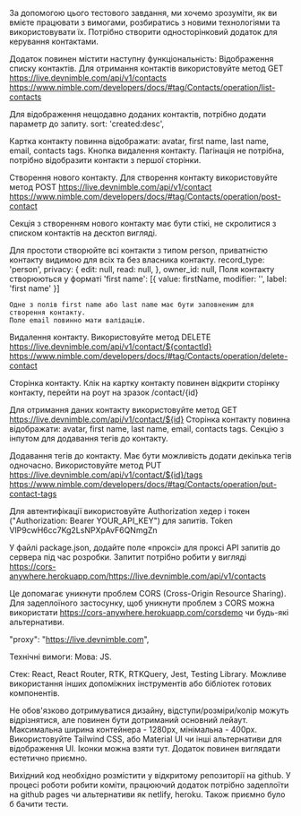 За допомогою цього тестового завдання, ми хочемо зрозуміти, як ви вмієте працювати з вимогами, розбиратись з новими технологіями та використовувати їх. Потрібно створити односторінковий додаток для керування контактами.

Додаток повинен містити наступну функціональність:
Відображення списку контактів.
Для отримання контактів використовуйте метод
GET https://live.devnimble.com/api/v1/contacts https://www.nimble.com/developers/docs/#tag/Contacts/operation/list-contacts

Для відображення нещодавно доданих контактів, потрібно додати параметр до запиту.
sort: 'created:desc',

Картка контакту повинна відображати: avatar, first name, last name, email, contacts tags. Кнопка видалення контакту.
Пагінація не потрібна, потрібно відобразити контакти з першої сторінки.

Cтворення нового контакту.
Для створення контакту використовуйте метод
POST https://live.devnimble.com/api/v1/contact
https://www.nimble.com/developers/docs/#tag/Contacts/operation/post-contact

Секція з створенням нового контакту має бути стікі, не скролитися з списком контактів на десктоп вигляді.

Для простоти створюйте всі контакти з типом person, приватністю контакту видимою для всіх та без власника контакту.
record_type: 'person',
privacy: {
edit: null,
read: null,
},
owner_id: null,
Поля контакту створюються у форматі
'first name': [{ value: firstName, modifier: '', label: 'first name' }]

    Одне з полів first name або last name має бути заповненим для створення контакту.
    Поле email повинно мати валідацію.

Видалення контакту.
Використовуйте метод DELETE https://live.devnimble.com/api/v1/contact/${contactId}
https://www.nimble.com/developers/docs/#tag/Contacts/operation/delete-contact

Cторінка контакту.
Клік на картку контакту повинен відкрити сторінку контакту, перейти на роут на зразок /contact/{id}

Для отримання даних контакту використовуйте метод
GET https://live.devnimble.com/api/v1/contact/${id}
Сторінка контакту повинна відображати: avatar, first name, last name, email, contacts tags.
Секцію з інпутом для додавання тегів до контакту.

Додавання тегів до контакту.
Має бути можливість додати декілька тегів одночасно.
Використовуйте метод
PUT https://live.devnimble.com/api/v1/contact/${id}/tags
https://www.nimble.com/developers/docs/#tag/Contacts/operation/put-contact-tags

Для автентифікації використовуйте Authorization хедер і токен ("Authorization: Bearer YOUR_API_KEY") для запитів.
Token VlP9cwH6cc7Kg2LsNPXpAvF6QNmgZn

У файлі package.json, додайте поле «проксі» для проксі API запитів до сервера під час розробки.
Запитит потрібно робити у вигляді https://cors-anywhere.herokuapp.com/https://live.devnimble.com/api/v1/contacts

Це допомагає уникнути проблем CORS (Cross-Origin Resource Sharing).
Для задеплоїного застосунку, щоб уникнути проблем з CORS можна використати https://cors-anywhere.herokuapp.com/corsdemo чи будь-які альтернативи.

"proxy": "https://live.devnimble.com",

Технічні вимоги:
Мова: JS.

Стек: React, React Router, RTK, RTKQuery, Jest, Testing Library.
Можливе використання інших допоміжних інструментів або бібліотек готових компонентів.

Не обов'язково дотримуватися дизайну, відступи/розміри/колір можуть відрізнятися, але повинен бути дотриманий основний лейаут. Максимальна ширина контейнера - 1280px, мінімальна - 400px.
Використовуйте Tailwind CSS, або Material UI чи інші альтернативи для відображення UI. Іконки можна взяти тут.
Додаток повинен виглядати естетично приємно.

Вихідний код необхідно розмістити у відкритому репозиторії на github.
У процесі роботи робити коміти, працюючий додаток потрібно задеплоїти на github pages чи альтернативи як netlify, heroku. Також приємно було б бачити тести.
